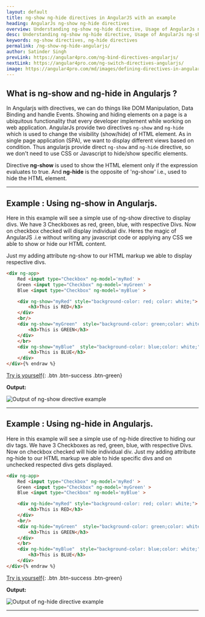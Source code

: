 ```yaml
---
layout: default
title: ng-show ng-hide directives in AngularJS with an example
heading: AngularJs ng-show ng-hide directives 
overview: Understanding ng-show ng-hide directive, Usage of AngularJs ng-show ng-hide directives with an example, Conditionally show / hide HTML element in AngularJs.
desc: Understanding ng-show ng-hide directive, Usage of AngularJs ng-show ng-hide directives with an example, Conditionally show / hide HTML element in AngularJs.
keywords: ng-show directives, ng-hide directives
permalink: /ng-show-ng-hide-angularjs/
author: Satinder Singh
prevLink: https://angular4pro.com/ng-bind-directives-angularjs/
nextLink: https://angular4pro.com/ng-switch-directives-angularjs/
image: https://angular4pro.com/md/images/defining-directives-in-angularjs.png
---
```


## <i class="fa fa-angle-double-right color"></i> What is ng-show and ng-hide in Angularjs ?
In Angularjs with directives, we can do things like DOM Manipulation, Data Binding and handle Events. Showing and hiding elements on a page is a ubiquitous functionality that every developer implement while working on web application. AngularJs provide two directives `ng-show` and `ng-hide` which is used to change the visibility (show/hide) of HTML element. As in single page application (SPA), we want to display different views based on condition. Thus angularjs provide direct `ng-show` and `ng-hide` directive, so we don't need to use CSS or Javascript to hide/show specific elements. 

Directive **ng-show** is used to show the HTML element only if the expression evaluates to true. And **ng-hide** is the opposite of 'ng-show' i.e., used to hide the HTML element.

---

## <i class="fa fa-angle-double-right color"></i> Example : Using ng-show in Angularjs.

Here in this example will see a simple use of ng-show directive to display divs. We have 3 Checkboxes as red, green, blue, with respective Divs. Now on checkbox checked will display individual div. Heres the magic of AngularJS .i.e without writing any javascript code or applying any CSS we able to show or hide our HTML content. 

Just my adding attribute ng-show to our HTML markup we able to display respective divs.

```html {% raw %}
<div ng-app>
    Red <input type="Checkbox" ng-model='myRed' > 
    Green <input type="Checkbox" ng-model='myGreen' > 
    Blue <input type="Checkbox" ng-model='myBlue' > 

    <div ng-show="myRed" style="background-color: red; color: white;">
        <h3>This is RED</h3>
    </div>
    <br/>
    <div ng-show="myGreen"  style="background-color: green;color: white;">
        <h3>This is GREEN</h3>
    </div>
    </br>
    <div ng-show="myBlue"  style="background-color: blue;color: white;">
        <h3>This is BLUE</h3>
    </div>
</div>{% endraw %}
```

[Try is yourself](https://angular4pro.com/demos/editor.html?f=demo&i=121){: .btn .btn-success .btn-green}

**Output:** 

![Output of ng-show directive example](https://angular4pro.com/md/images/ng-show-directive-example.gif "Simple example of using ng-show directive in angularjs" )

---

## <i class="fa fa-angle-double-right color"></i> Example : Using ng-hide in Angularjs.

Here in this example will see a simple use of ng-hide directive to hiding our div tags. We have 3 Checkboxes as red, green, blue, with respective Divs. Now on checkbox checked will hide individual div. Just my adding attribute ng-hide to our HTML markup we able to hide specific divs and on unchecked respected divs gets displayed.

```html {% raw %}
<div ng-app>
    Red <input type="Checkbox" ng-model='myRed' > 
    Green <input type="Checkbox" ng-model='myGreen' > 
    Blue <input type="Checkbox" ng-model='myBlue' > 

    <div ng-hide="myRed" style="background-color: red; color: white;">
        <h3>This is RED</h3>
    </div>
    <br/>
    <div ng-hide="myGreen"  style="background-color: green;color: white;">
        <h3>This is GREEN</h3>
    </div>
    </br>
    <div ng-hide="myBlue"  style="background-color: blue;color: white;">
        <h3>This is BLUE</h3>
    </div>
</div>{% endraw %}
```

[Try is yourself](https://angular4pro.com/demos/editor.html?f=demo&i=122){: .btn .btn-success .btn-green}

**Output:** 

![Output of ng-hide directive example](https://angular4pro.com/md/images/ng-hide-directive-example.gif "Simple example of using ng-hide directive in angularjs" )

---
